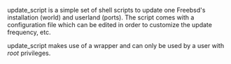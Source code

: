 update_script is a simple set of shell scripts to update one Freebsd's installation (world) and userland (ports). The script comes with a configuration file which can be 
edited in order to customize the update frequency, etc.  

update_script makes use of a wrapper and can only be used by a user with *root* privileges. 
